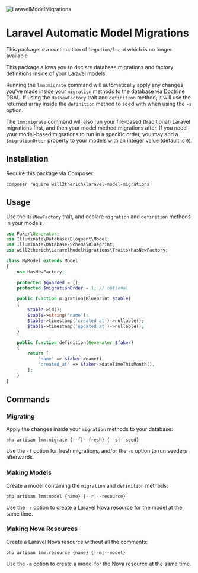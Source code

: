 ![LaravelModelMigrations](https://banners.beyondco.de/Laravel%20Model%20Migrations.png?theme=light&packageManager=composer+require&packageName=+will2therich%2Flaravel-model-migrations&pattern=architect&style=style_1&description=Declare+database+migrations+and+factory+definitions+inside+Laravel+models.&md=1&showWatermark=1&fontSize=100px&images=https%3A%2F%2Flaravel.com%2Fimg%2Flogomark.min.svg)


# Laravel Automatic Model Migrations

This package is a continuation of `legodion/lucid` which is no longer available

This package allows you to declare database migrations and factory definitions inside of your Laravel models.

Running the `lmm:migrate` command will automatically apply any changes you've made inside your `migration` methods to the database via Doctrine DBAL. If using the `HasNewFactory` trait and `definition` method, it will use the returned array inside the `definition` method to seed with when using the `-s` option.

The `lmm:migrate` command will also run your file-based (traditional) Laravel migrations first, and then your model method migrations after. If you need your model-based migrations to run in a specific order, you may add a `$migrationOrder` property to your models with an integer value (default is `0`).

## Installation

Require this package via Composer:

```console
composer require will2therich/laravel-model-migrations
```

## Usage

Use the `HasNewFactory` trait, and declare `migration` and `definition` methods in your models:

```php
use Faker\Generator;
use Illuminate\Database\Eloquent\Model;
use Illuminate\Database\Schema\Blueprint;
use will2therich\LaravelModelMigrations\Traits\HasNewFactory;

class MyModel extends Model
{
    use HasNewFactory;

    protected $guarded = [];
    protected $migrationOrder = 1; // optional

    public function migration(Blueprint $table)
    {
        $table->id();
        $table->string('name');
        $table->timestamp('created_at')->nullable();
        $table->timestamp('updated_at')->nullable();
    }

    public function definition(Generator $faker)
    {
        return [
            'name' => $faker->name(),
            'created_at' => $faker->dateTimeThisMonth(),
        ];
    }
}
```

## Commands

### Migrating

Apply the changes inside your `migration` methods to your database:

```console
php artisan lmm:migrate {--f|--fresh} {--s|--seed}
```

Use the `-f` option for fresh migrations, and/or the `-s` option to run seeders afterwards.

### Making Models

Create a model containing the `migration` and `definition` methods:

```console
php artisan lmm:model {name} {--r|--resource}
```

Use the `-r` option to create a Laravel Nova resource for the model at the same time.

### Making Nova Resources

Create a Laravel Nova resource without all the comments:

```console
php artisan lmm:resource {name} {--m|--model}
```

Use the `-m` option to create a model for the Nova resource at the same time.
